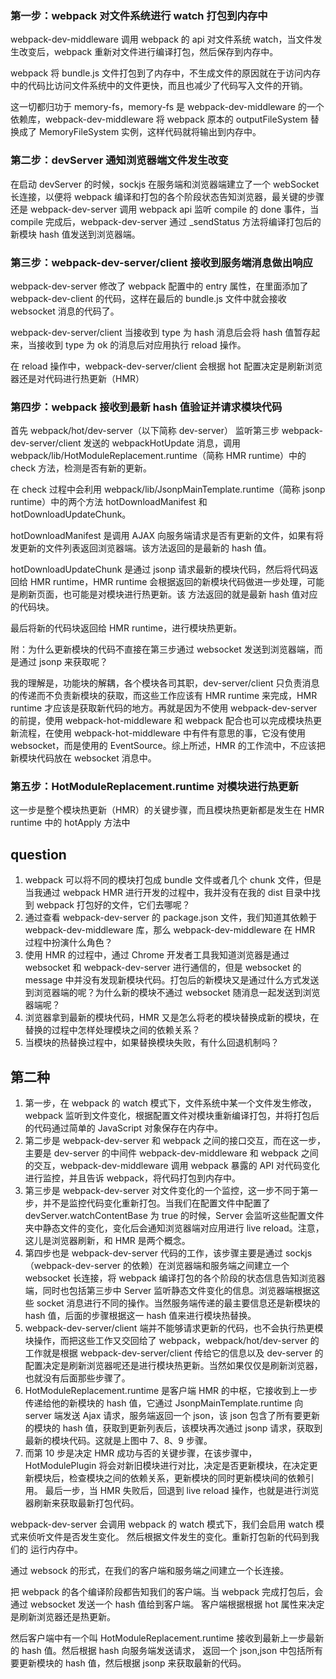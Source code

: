 ### 第一步：webpack 对文件系统进行 watch 打包到内存中

webpack-dev-middleware 调用 webpack 的 api 对文件系统 watch，当文件发生改变后，webpack 重新对文件进行编译打包，然后保存到内存中。

webpack 将 bundle.js 文件打包到了内存中，不生成文件的原因就在于访问内存中的代码比访问文件系统中的文件更快，而且也减少了代码写入文件的开销。

这一切都归功于 memory-fs，memory-fs 是 webpack-dev-middleware 的一个依赖库，webpack-dev-middleware 将 webpack 原本的 outputFileSystem 替换成了 MemoryFileSystem 实例，这样代码就将输出到内存中。

### 第二步：devServer 通知浏览器端文件发生改变

在启动 devServer 的时候，sockjs 在服务端和浏览器端建立了一个 webSocket 长连接，以便将 webpack 编译和打包的各个阶段状态告知浏览器，最关键的步骤还是 webpack-dev-server 调用 webpack api 监听 compile 的 done 事件，当 compile 完成后，webpack-dev-server 通过 \_sendStatus 方法将编译打包后的新模块 hash 值发送到浏览器端。

### 第三步：webpack-dev-server/client 接收到服务端消息做出响应

webpack-dev-server 修改了 webpack 配置中的 entry 属性，在里面添加了 webpack-dev-client 的代码，这样在最后的 bundle.js 文件中就会接收 websocket 消息的代码了。

webpack-dev-server/client 当接收到 type 为 hash 消息后会将 hash 值暂存起来，当接收到 type 为 ok 的消息后对应用执行 reload 操作。

在 reload 操作中，webpack-dev-server/client 会根据 hot 配置决定是刷新浏览器还是对代码进行热更新（HMR）

### 第四步：webpack 接收到最新 hash 值验证并请求模块代码

首先 webpack/hot/dev-server（以下简称 dev-server） 监听第三步 webpack-dev-server/client 发送的 webpackHotUpdate 消息，调用 webpack/lib/HotModuleReplacement.runtime（简称 HMR runtime）中的 check 方法，检测是否有新的更新。

在 check 过程中会利用 webpack/lib/JsonpMainTemplate.runtime（简称 jsonp runtime）中的两个方法 hotDownloadManifest 和 hotDownloadUpdateChunk。

hotDownloadManifest 是调用 AJAX 向服务端请求是否有更新的文件，如果有将发更新的文件列表返回浏览器端。该方法返回的是最新的 hash 值。

hotDownloadUpdateChunk 是通过 jsonp 请求最新的模块代码，然后将代码返回给 HMR runtime，HMR runtime 会根据返回的新模块代码做进一步处理，可能是刷新页面，也可能是对模块进行热更新。该 方法返回的就是最新 hash 值对应的代码块。

最后将新的代码块返回给 HMR runtime，进行模块热更新。

附：为什么更新模块的代码不直接在第三步通过 websocket 发送到浏览器端，而是通过 jsonp 来获取呢？

我的理解是，功能块的解耦，各个模块各司其职，dev-server/client 只负责消息的传递而不负责新模块的获取，而这些工作应该有 HMR runtime 来完成，HMR runtime 才应该是获取新代码的地方。再就是因为不使用 webpack-dev-server 的前提，使用 webpack-hot-middleware 和 webpack 配合也可以完成模块热更新流程，在使用 webpack-hot-middleware 中有件有意思的事，它没有使用 websocket，而是使用的 EventSource。综上所述，HMR 的工作流中，不应该把新模块代码放在 websocket 消息中。

### 第五步：HotModuleReplacement.runtime 对模块进行热更新

这一步是整个模块热更新（HMR）的关键步骤，而且模块热更新都是发生在 HMR runtime 中的 hotApply 方法中

## question

1. webpack 可以将不同的模块打包成 bundle 文件或者几个 chunk 文件，但是当我通过 webpack HMR 进行开发的过程中，我并没有在我的 dist 目录中找到 webpack 打包好的文件，它们去哪呢？
2. 通过查看 webpack-dev-server 的 package.json 文件，我们知道其依赖于 webpack-dev-middleware 库，那么 webpack-dev-middleware 在 HMR 过程中扮演什么角色？
3. 使用 HMR 的过程中，通过 Chrome 开发者工具我知道浏览器是通过 websocket 和 webpack-dev-server 进行通信的，但是 websocket 的 message 中并没有发现新模块代码。打包后的新模块又是通过什么方式发送到浏览器端的呢？为什么新的模块不通过 websocket 随消息一起发送到浏览器端呢？
4. 浏览器拿到最新的模块代码，HMR 又是怎么将老的模块替换成新的模块，在替换的过程中怎样处理模块之间的依赖关系？
5. 当模块的热替换过程中，如果替换模块失败，有什么回退机制吗？

## 第二种

1. 第一步，在 webpack 的 watch 模式下，文件系统中某一个文件发生修改，webpack 监听到文件变化，根据配置文件对模块重新编译打包，并将打包后的代码通过简单的 JavaScript 对象保存在内存中。
2. 第二步是 webpack-dev-server 和 webpack 之间的接口交互，而在这一步，主要是 dev-server 的中间件 webpack-dev-middleware 和 webpack 之间的交互，webpack-dev-middleware 调用 webpack 暴露的 API 对代码变化进行监控，并且告诉 webpack，将代码打包到内存中。
3. 第三步是 webpack-dev-server 对文件变化的一个监控，这一步不同于第一步，并不是监控代码变化重新打包。当我们在配置文件中配置了 devServer.watchContentBase 为 true 的时候，Server 会监听这些配置文件夹中静态文件的变化，变化后会通知浏览器端对应用进行 live reload。注意，这儿是浏览器刷新，和 HMR 是两个概念。
4. 第四步也是 webpack-dev-server 代码的工作，该步骤主要是通过 sockjs（webpack-dev-server 的依赖）在浏览器端和服务端之间建立一个 websocket 长连接，将 webpack 编译打包的各个阶段的状态信息告知浏览器端，同时也包括第三步中 Server 监听静态文件变化的信息。浏览器端根据这些 socket 消息进行不同的操作。当然服务端传递的最主要信息还是新模块的 hash 值，后面的步骤根据这一 hash 值来进行模块热替换。
5. webpack-dev-server/client 端并不能够请求更新的代码，也不会执行热更模块操作，而把这些工作又交回给了 webpack，webpack/hot/dev-server 的工作就是根据 webpack-dev-server/client 传给它的信息以及 dev-server 的配置决定是刷新浏览器呢还是进行模块热更新。当然如果仅仅是刷新浏览器，也就没有后面那些步骤了。
6. HotModuleReplacement.runtime 是客户端 HMR 的中枢，它接收到上一步传递给他的新模块的 hash 值，它通过 JsonpMainTemplate.runtime 向 server 端发送 Ajax 请求，服务端返回一个 json，该 json 包含了所有要更新的模块的 hash 值，获取到更新列表后，该模块再次通过 jsonp 请求，获取到最新的模块代码。这就是上图中 7、8、9 步骤。
7. 而第 10 步是决定 HMR 成功与否的关键步骤，在该步骤中，HotModulePlugin 将会对新旧模块进行对比，决定是否更新模块，在决定更新模块后，检查模块之间的依赖关系，更新模块的同时更新模块间的依赖引用。
   最后一步，当 HMR 失败后，回退到 live reload 操作，也就是进行浏览器刷新来获取最新打包代码。

webpack-dev-server 会调用 webpack 的 watch 模式下，我们会启用 watch 模式来侦听文件是否发生变化。
然后根据文件发生的变化。重新打包新的代码到我们的 运行内存中。

通过 websock 的形式，在我们的客户端和服务端之间建立一个长连接。

把 webpack 的各个编译阶段都告知我们的客户端。当 webpack 完成打包后，会通过 websocket 发送一个 hash 值给到客户端。
客户端根据根据 hot 属性来决定是刷新浏览器还是热更新。

然后客户端中有一个叫 HotModuleReplacement.runtime 接收到最新上一步最新的 hash 值。然后根据 hash 向服务端发送请求，
返回一个 json,json 中包括所有要更新模块的 hash 值，然后根据 jsonp 来获取最新的代码。
